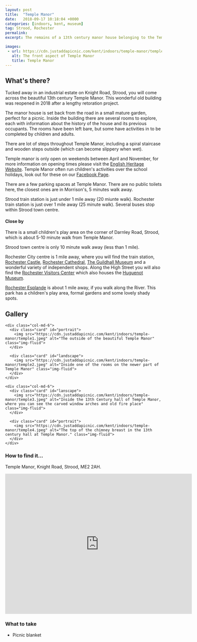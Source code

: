 ```yaml
---
layout: post
title:  "Temple Manor"
date:   2018-09-17 10:18:04 +0000
categories: [indoors, kent, museum]
tag: Strood, Rochester
permalink: 
excerpt: The remains of a 13th century manor house belonging to the Templar Knights sits on the banks of the Medway River, tucked away in an industrial estate.  Learn about the house's history and the people who once stayed there.

images: 
 - url: https://cdn.justaddapicnic.com/kent/indoors/temple-manor/temple1.jpeg
   alt: The front aspect of Temple Manor
   title: Temple Manor
---
```


## What's there?
Tucked away in an industrial estate on Knight Road, Strood, you will come across the beautiful 13th century Temple Manor.  This wonderful old building was reopened in 2018 after a lengthy retoration project.  

The manor house is set back from the road in a small mature garden, perfect for a picnic.  Inside the building there are several rooms to explore, each with information about the history of the house and its previous occupants. The rooms have been left bare, but some have activities in to be completed by children and adults. 

There are lot of steps throughout Temple Manor, including a spiral staircase and wooden steps outside (which can become slippery when wet). 

Temple manor is only open on weekends between April and November, for more information on opening times please visit the [English Heritage Website](https://www.english-heritage.org.uk/visit/places/temple-manor/). Temple Manor often run children's activities over the school holidays, look out for these on our [Facebook Page](https://www.facebook.com/JustAddAPicnic/?fb_dtsg_ag=AdwTwr4O2XewctjzltHy8p7EabX3KPErij2_XgqnPbc1uA%3AAdwI75AYvlHqA39F4J3gl9-aTYGdgFjHbWUtdjg7mhVINg).

There are a few parking spaces at Temple Manor.  There are no public toilets here, the closest ones are in Morrison's, 5 minutes walk away.

Strood train station is just under 1 mile away (20 miunte walk).  Rochester train station is just over 1 mile away (25 minute walk).  Several buses stop within Strood town centre.

#### Close by
There is a small children's play area on the corner of Darnley Road, Strood, which is about 5-10 minute walk from Temple Manor.

Strood town centre is only 10 minute walk away (less than 1 mile).

Rochester City centre is 1 mile away, where you will find the train station, [Rochester Castle](http://www.english-heritage.org.uk/visit/places/rochester-castle/), [Rochester Cathedral](https://justaddapicnic.com/indoors/kent/cathedral/2018/02/21/rochester-cathedral.html), [The Guildhall Museum](http://www.justaddapicnic.com/indoors/kent/museum/2018/01/02/guildhall_museum.html) and a wonderful variety of independent shops.  Along the High Street you will also find the [Rochester Visitors Center](https://www.visitmedway.org/getting-here/visitor-information-centre/) which also houses the [Huguenot Museum](http://huguenotmuseum.org/).

[Rochester Esplande](https://justaddapicnic.com/outdoors/kent/park/2018/05/08/rochester-esplanade.html) is about 1 mile away, if you walk along the River. This park has a children's play area, formal gardens and some lovely shady spots.



## Gallery

<div class="container">

  <div class="row">

    <div class="col-md-6">
      <div class="card" id="portrait">
        <img src="https://cdn.justaddapicnic.com/kent/indoors/temple-manor/temple1.jpeg" alt="The outside of the beautiful Temple Manor" class="img-fluid">
      </div>

      <div class="card" id="landscape">
        <img src="https://cdn.justaddapicnic.com/kent/indoors/temple-manor/temple2.jpeg" alt="Inside one of the rooms on the newer part of Temple Manor" class="img-fluid">
      </div>  
    </div>

    <div class="col-md-6">
      <div class="card" id="lanscape">
        <img src="https://cdn.justaddapicnic.com/kent/indoors/temple-manor/temple3.jpeg" alt="Inside the 13th Century hall of Temple Manor, where you can see the carved window arches and old fire place" class="img-fluid">
      </div>

      <div class="card" id="portrait">
        <img src="https://cdn.justaddapicnic.com/kent/indoors/temple-manor/temple4.jpeg" alt="The top of the chimney breast in the 13th century hall at Temple Manor." class="img-fluid">
      </div>
    </div>
  </div>      
</div>


### How to find it...
Temple Manor, Knight Road, Strood, ME2 2AH.

<iframe src="https://www.google.com/maps/embed?pb=!1m18!1m12!1m3!1d2489.743202095291!2d0.4873294515466237!3d51.38939757951581!2m3!1f0!2f0!3f0!3m2!1i1024!2i768!4f13.1!3m3!1m2!1s0x47d8cc61afc3f1a9%3A0xdcab23752e3e6f47!2sTemple+Manor!5e0!3m2!1sen!2suk!4v1537263865290" width="600" height="450" frameborder="0" style="border:0" allowfullscreen></iframe>

### What to take
* Picnic blanket

